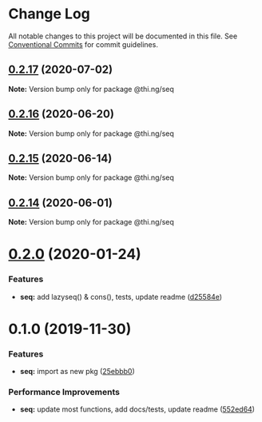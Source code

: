 # Change Log

All notable changes to this project will be documented in this file.
See [Conventional Commits](https://conventionalcommits.org) for commit guidelines.

## [0.2.17](https://github.com/thi-ng/umbrella/compare/@thi.ng/seq@0.2.16...@thi.ng/seq@0.2.17) (2020-07-02)

**Note:** Version bump only for package @thi.ng/seq





## [0.2.16](https://github.com/thi-ng/umbrella/compare/@thi.ng/seq@0.2.15...@thi.ng/seq@0.2.16) (2020-06-20)

**Note:** Version bump only for package @thi.ng/seq





## [0.2.15](https://github.com/thi-ng/umbrella/compare/@thi.ng/seq@0.2.14...@thi.ng/seq@0.2.15) (2020-06-14)

**Note:** Version bump only for package @thi.ng/seq





## [0.2.14](https://github.com/thi-ng/umbrella/compare/@thi.ng/seq@0.2.13...@thi.ng/seq@0.2.14) (2020-06-01)

**Note:** Version bump only for package @thi.ng/seq





# [0.2.0](https://github.com/thi-ng/umbrella/compare/@thi.ng/seq@0.1.0...@thi.ng/seq@0.2.0) (2020-01-24)

### Features

* **seq:** add lazyseq() & cons(), tests, update readme ([d25584e](https://github.com/thi-ng/umbrella/commit/d25584ed9b9600629d13f8f59217a3777372bb16))

# 0.1.0 (2019-11-30)

### Features

* **seq:** import as new pkg ([25ebbb0](https://github.com/thi-ng/umbrella/commit/25ebbb00d8f992beaf4eaa0c855337c5932d6c1c))

### Performance Improvements

* **seq:** update most functions, add docs/tests, update readme ([552ed64](https://github.com/thi-ng/umbrella/commit/552ed646b5527569777500d0235de8e6d19ec67a))

